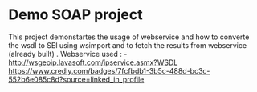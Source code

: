 # Demo SOAP project 
This project demonstartes the usage of webservice and how to converte the wsdl to SEI using wsimport and to fetch the results from webservice (already built) . 
Webservice used : - http://wsgeoip.lavasoft.com/ipservice.asmx?WSDL
https://www.credly.com/badges/7fcfbdb1-3b5c-488d-bc3c-552b6e085c8d?source=linked_in_profile
